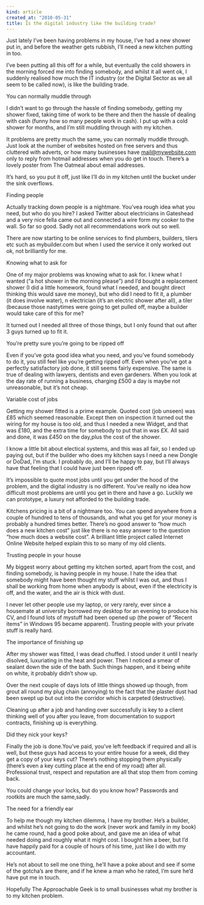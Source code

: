 ```yaml
---
kind: article
created_at: "2010-05-31"
title: Is the digital industry like the building trade?
---
```

Just lately I’ve been having problems in my house, I’ve had a new shower put in, and before the weather gets rubbish, I’ll need a new kitchen putting in too.

I’ve been putting all this off for a while, but eventually the cold showers in the morning forced me into finding somebody, and whilst it all went ok, I suddenly realised how much the IT industry (or the Digital Sector as we all seem to be called now), is like the building trade.

You can normally muddle through

I didn’t want to go through the hassle of finding somebody, getting my shower fixed, taking time of work to be there and then the hassle of dealing with cash (funny how so many people work in cash).  I put up with a cold shower for months, and I’m still muddling through with my kitchen.

It problems are pretty much the same, you can normally muddle through.  Just look at the number of websites hosted on free servers and thus cluttered with adverts, or how many businesses have mail@mywebsite.com only to reply from hotmail addresses when you do get in touch.  There’s a lovely poster from The Oatmeal about email addresses.

It’s hard, so you put it off, just like I’ll do in my kitchen until the bucket under the sink overflows.

Finding people

Actually tracking down people is a nightmare.  You’vea rough idea what you need, but who do you hire?  I asked Twitter about electricians in Gateshead and a very nice fella came out and connected a wire form my cooker to the wall.  So far so good. Sadly not all recommendations work out so well.

There are now starting to be online services to find plumbers, builders, tilers etc such as mybuilder.com but when I used the service it only worked out ok, not brilliantly for me.

Knowing what to ask for

One of my major problems was knowing what to ask for.  I knew what I wanted (“a hot shower in the morning please”) and I’d bought a replacement shower (I did a little homework, found what I needed, and bought direct thinking this would save me money), but who did I need to fit it, a plumber (it does involve water), n electrician (it’s an electric shower after all), a tiler (because those nastytimes were going to get pulled off, maybe a builder would take care of this for me?

It turned out I needed all three of those things, but I only found that out after 3 guys turned up to fit it.

You’re pretty sure you’re going to be ripped off

Even if you’ve gota good idea what you need, and you’ve found somebody to do it, you still feel like you’re getting ripped off.  Even when you’ve got a perfectly satisfactory job done, it still seems fairly expensive.  The same is true of dealing with lawyers, dentists and even gardeners.  When you look at the day rate of running a business, charging £500 a day is maybe not unreasonable, but it’s not cheap.

Variable cost of jobs

Getting my shower fitted is a prime example. Quoted cost (job unseen) was £85 which seemed reasonable.  Except then on inspection it turned out the wiring for my house is too old, and thus I needed a new Widget, and that was £180, and the extra time for somebody to put that in was £X.  All said and done, it was £450 on the day,plus the cost of the shower.

I know a little bit about electical systems, and this was all fair, so I ended up paying out, but if the builder who does my kitchen says I need a new Dongle or DoDad, I’m stuck.  I probably do, and I’ll be happy to pay, but I’ll always have that feeling that I could have just been ripped off.

It’s impossible to quote most jobs until you get under the hood of the problem, and the digital industry is no different.  You’ve really no idea how difficult most problems are until you get in there and have a go.  Luckily we can prototype, a luxury not afforded to the building trade.

Kitchens pricing is a bit of a nightmare too.  You can spend anywhere from a couple of hundred to tens of thousands, and what you get for your money is probably a hundred times better.  There’s no good answer to “how much does a new kitchen cost” just like there is no easy answer to the question “how much does a website cost”.  A brilliant little project called Internet Online Website helped explain this to so many of my old clients.

Trusting people in your house

My biggest worry about getting my kitchen sorted, apart from the cost, and finding somebody, is having people in my house.  I hate the idea that somebody might have been thought my stuff whilst I was out, and thus I shall be working from home when anybody is about, even if the electricity is off, and the water, and the air is thick with dust.

I never let other people use my laptop, or very rarely, ever since a housemate at university borrowed my desktop for an evening to produce his CV, and I found lots of mystuff had been opened up (the power of “Recent items” in Windows 95 became apparent).  Trusting people with your private stuff is really hard.

The importance of finishing up

After my shower was fitted, I was dead chuffed.  I stood under it until I nearly disolved, luxuriating in the heat and power.  Then I noticed a smear of sealant down the side of the bath. Such things happen, and it being white on white, it probably didn’t show up.

Over the next couple of days lots of little things showed up though, from grout all round my plug chain (annoying) to the fact that the plaster dust had been swept up but out into the corridor which is carpeted (destructive).

Cleaning up after a job and handing over successfully is key to a client thinking well of you after you leave, from documentation to support contracts, finishing up is everything.

Did they nick your keys?

Finally the job is done.You’ve paid, you’ve left feedback if required and all is well, but these guys had access to your entire house for a week, did they get a copy of your keys cut?  There’s nothing stopping them physically (there’s even a key cutting place at the end of my road) after all.  Professional trust, respect and reputation are all that stop them from coming back.

You could change your locks, but do you know how?  Passwords and rootkits are much the same,sadly.

The need for a friendly ear

To help me though my kitchen dilemma, I have my brother.  He’s a builder, and whilst he’s not going to do the work (never work and family in my book) he came round, had a good poke about, and gave me an idea of what needed doing and roughly what it might cost.  I bought him a beer, but I’d have happily paid for a couple of hours of his time, just like I do with my accountant.

He’s not about to sell me one thing, he’ll have a poke about and see if some of the gotcha’s are there, and if he knew a man who he rated, I’m sure he’d have put me in touch.

Hopefully The Approachable Geek is to small businesses what my brother is to my kitchen problem.